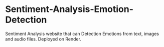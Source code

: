 # Sentiment-Analysis-Emotion-Detection
Sentiment Analysis website that can Detection Emotions from text, images and audio files. Deployed on Render.
